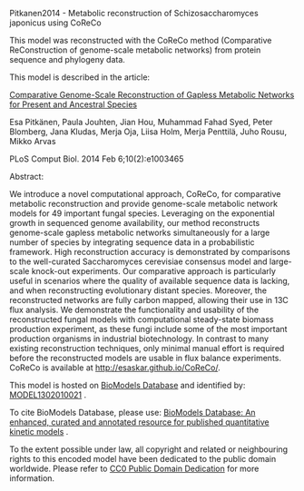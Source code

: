 

Pitkanen2014 - Metabolic reconstruction of Schizosaccharomyces japonicus using
CoReCo

This model was reconstructed with the CoReCo method (Comparative
ReConstruction of genome-scale metabolic networks) from protein sequence and
phylogeny data.

This model is described in the article:

[Comparative Genome-Scale Reconstruction of Gapless Metabolic Networks for
Present and Ancestral
Species](http://identifiers.org/doi/10.1371/journal.pcbi.1003465)

Esa Pitkänen, Paula Jouhten, Jian Hou, Muhammad Fahad Syed, Peter Blomberg,
Jana Kludas, Merja Oja, Liisa Holm, Merja Penttilä, Juho Rousu, Mikko Arvas

PLoS Comput Biol. 2014 Feb 6;10(2):e1003465

Abstract:

We introduce a novel computational approach, CoReCo, for comparative metabolic
reconstruction and provide genome-scale metabolic network models for 49
important fungal species. Leveraging on the exponential growth in sequenced
genome availability, our method reconstructs genome-scale gapless metabolic
networks simultaneously for a large number of species by integrating sequence
data in a probabilistic framework. High reconstruction accuracy is
demonstrated by comparisons to the well-curated Saccharomyces cerevisiae
consensus model and large-scale knock-out experiments. Our comparative
approach is particularly useful in scenarios where the quality of available
sequence data is lacking, and when reconstructing evolutionary distant
species. Moreover, the reconstructed networks are fully carbon mapped,
allowing their use in 13C flux analysis. We demonstrate the functionality and
usability of the reconstructed fungal models with computational steady-state
biomass production experiment, as these fungi include some of the most
important production organisms in industrial biotechnology. In contrast to
many existing reconstruction techniques, only minimal manual effort is
required before the reconstructed models are usable in flux balance
experiments. CoReCo is available at http://esaskar.github.io/CoReCo/.

This model is hosted on [BioModels Database](http://www.ebi.ac.uk/biomodels/)
and identified by:
[MODEL1302010021](http://identifiers.org/biomodels.db/MODEL1302010021) .

To cite BioModels Database, please use: [BioModels Database: An enhanced,
curated and annotated resource for published quantitative kinetic
models](http://identifiers.org/pubmed/20587024) .

To the extent possible under law, all copyright and related or neighbouring
rights to this encoded model have been dedicated to the public domain
worldwide. Please refer to [CC0 Public Domain
Dedication](http://creativecommons.org/publicdomain/zero/1.0/) for more
information.

